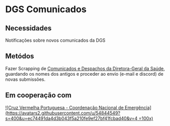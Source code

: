# DGS Comunicados

## Necessidades

Notificações sobre novos comunicados da DGS

## Metódos

Fazer Scrapping de [Comunicados e Despachos da Diretora-Geral da Saúde](https://www.dgs.pt/publicacoes/comunicados-e-despachos-do-diretor-geral.aspx), guardando os nomes dos antigos e proceder ao envio (e-mail e discord) de novas submissões.

## Em cooperação com

[![Cruz Vermelha Portuguesa - Coordenação Nacional de Emergência](https://avatars2.githubusercontent.com/u/54844549?s=400&u=ec74491da4d3b043f5a210fe9ef27bf41fcbad40&v=4 =100x)](https://cruzvermelha.org.pt)